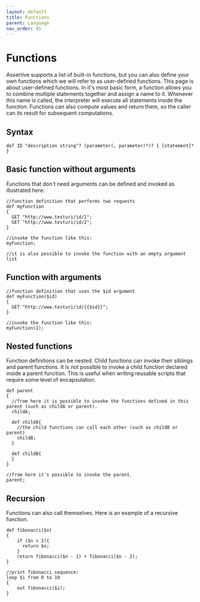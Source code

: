 ```yaml
---
layout: default
title: Functions
parent: Language
nav_order: 45
---
```


# Functions
Assertive supports a list of built-in functions, but you can also define your own functions which we will refer to as user-defined functions.
This page is about user-defined functions. In it's most basic form, a function allows you to combine multiple statements together and assign a name to it. Whenever this name is called, the interpreter will execute all statements inside the function. Functions can also compute values and return them, so the caller can its result for subsequent computations.

## Syntax
```assertive
def ID "description string"? (parameter(, parameter)*)? { [statement]* }
```

## Basic function without arguments
Functions that don't need arguments can be defined and invoked as illustrated here:
```assertive
//function definition that performs two requests
def myFunction
{
  GET "http://www.testuri/id/1";
  GET "http://www.testuri/id/2";
}

//invoke the function like this:
myFunction;

//it is also possible to invoke the function with an empty argument list
```

## Function with arguments
```assertive
//function definition that uses the $id argument
def myFunction($id)
{
  GET "http://www.testuri/id/{{$id}}";
}

//invoke the function like this:
myFunction(1);
```

## Nested functions
Function definitions can be nested. Child functions can invoke their siblings and parent functions. 
It is not possible to invoke a child function declared inside a parent function. This is useful when writing reusable scripts that require some level of encapsulation.
```assertive
def parent
{
  //from here it is possible to invoke the functions defined in this parent (such as childA or parent).
  childA;

  def childA{
    //the child functions can call each other (such as childB or parent)
    childB;
  }

  def childB{
  }
}

//from here it's possible to invoke the parent. 
parent;
```

## Recursion
Functions can also call themselves. Here is an example of a recursive function.
```assertive
def fibonacci($n)
{
    if ($n < 2){
      return $n;
    }
    return fibonacci($n - 1) + fibonacci($n - 2);
}

//print fibonacci sequence:
loop $i from 0 to 10
{
    out fibonacci($i);
}
```